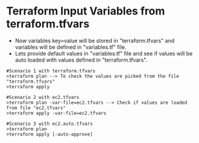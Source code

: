 # Terraform Input Variables from terraform.tfvars
- Now variables key=value will be stored in "terraform.tfvars" and variables will be defined in "variables.tf" file.
- Lets provide default values in "variables.tf" file and see if values will be auto loaded with values defined in "terraform.tfvars".
```
#Scenario 1 with terraform.tfvars
>terraform plan --> To check the values are picked from the file "terraform.tfvars"
>terraform apply

#Scenario 2 with ec2.tfvars
>terraform plan -var-file=ec2.tfvars --> Check if values are loaded from file "ec2.tfvars"
>terraform apply -var-file=ec2.tfvars

#Scenario 3 with ec2.auto.tfvars
>terraform plan
>terraform apply [-auto-approve]
```